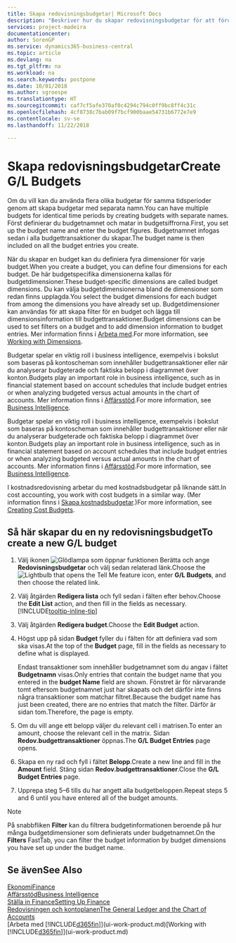 ```yaml
---
title: Skapa redovisningsbudgetar| Microsoft Docs
description: "Beskriver hur du skapar redovisningsbudgetar för att förutse olika ekonomiska aktiviteter och koppla dimensioner för affärssystemet."
services: project-madeira
documentationcenter: 
author: SorenGP
ms.service: dynamics365-business-central
ms.topic: article
ms.devlang: na
ms.tgt_pltfrm: na
ms.workload: na
ms.search.keywords: postpone
ms.date: 10/01/2018
ms.author: sgroespe
ms.translationtype: HT
ms.sourcegitcommit: caf7cf5afe370af0c4294c794c0ff9bc8ff4c31c
ms.openlocfilehash: 4cf8738c7bab09f7bcf900baae54731b6772e7e9
ms.contentlocale: sv-se
ms.lasthandoff: 11/22/2018

---
```

# <a name="create-gl-budgets"></a><span data-ttu-id="d49c7-103">Skapa redovisningsbudgetar</span><span class="sxs-lookup"><span data-stu-id="d49c7-103">Create G/L Budgets</span></span>
<span data-ttu-id="d49c7-104">Om du vill kan du använda flera olika budgetar för samma tidsperioder genom att skapa budgetar med separata namn.</span><span class="sxs-lookup"><span data-stu-id="d49c7-104">You can have multiple budgets for identical time periods by creating budgets with separate names.</span></span> <span data-ttu-id="d49c7-105">Först definierar du budgetnamnet och matar in budgetsiffrorna.</span><span class="sxs-lookup"><span data-stu-id="d49c7-105">First, you set up the budget name and enter the budget figures.</span></span> <span data-ttu-id="d49c7-106">Budgetnamnet infogas sedan i alla budgettransaktioner du skapar.</span><span class="sxs-lookup"><span data-stu-id="d49c7-106">The budget name is then included on all the budget entries you create.</span></span>  

 <span data-ttu-id="d49c7-107">När du skapar en budget kan du definiera fyra dimensioner för varje budget.</span><span class="sxs-lookup"><span data-stu-id="d49c7-107">When you create a budget, you can define four dimensions for each budget.</span></span> <span data-ttu-id="d49c7-108">De här budgetspecifika dimensionerna kallas för budgetdimensioner.</span><span class="sxs-lookup"><span data-stu-id="d49c7-108">These budget-specific dimensions are called budget dimensions.</span></span> <span data-ttu-id="d49c7-109">Du kan välja budgetdimensionerna bland de dimensioner som redan finns upplagda.</span><span class="sxs-lookup"><span data-stu-id="d49c7-109">You select the budget dimensions for each budget from among the dimensions you have already set up.</span></span> <span data-ttu-id="d49c7-110">Budgetdimensioner kan användas för att skapa filter för en budget och lägga till dimensionsinformation till budgettransaktioner.</span><span class="sxs-lookup"><span data-stu-id="d49c7-110">Budget dimensions can be used to set filters on a budget and to add dimension information to budget entries.</span></span> <span data-ttu-id="d49c7-111">Mer information finns i [Arbeta med](finance-dimensions.md).</span><span class="sxs-lookup"><span data-stu-id="d49c7-111">For more information, see [Working with Dimensions](finance-dimensions.md).</span></span>

 <span data-ttu-id="d49c7-112">Budgetar spelar en viktig roll i business intelligence, exempelvis i bokslut som baseras på kontoscheman som innehåller budgettransaktioner eller när du analyserar budgeterade och faktiska belopp i diagrammet över konton.</span><span class="sxs-lookup"><span data-stu-id="d49c7-112">Budgets play an important role in business intelligence, such as in financial statement based on account schedules that include budget entries or when analyzing budgeted versus actual amounts in the chart of accounts.</span></span> <span data-ttu-id="d49c7-113">Mer information finns i [Affärsstöd](bi.md).</span><span class="sxs-lookup"><span data-stu-id="d49c7-113">For more information, see [Business Intelligence](bi.md).</span></span>

 <span data-ttu-id="d49c7-114">Budgetar spelar en viktig roll i business intelligence, exempelvis i bokslut som baseras på kontoscheman som innehåller budgettransaktioner eller när du analyserar budgeterade och faktiska belopp i diagrammet över konton.</span><span class="sxs-lookup"><span data-stu-id="d49c7-114">Budgets play an important role in business intelligence, such as in financial statement based on account schedules that include budget entries or when analyzing budgeted versus actual amounts in the chart of accounts.</span></span> <span data-ttu-id="d49c7-115">Mer information finns i [Affärsstöd](bi.md).</span><span class="sxs-lookup"><span data-stu-id="d49c7-115">For more information, see [Business Intelligence](bi.md).</span></span>

<span data-ttu-id="d49c7-116">I kostnadsredovisning arbetar du med kostnadsbudgetar på liknande sätt.</span><span class="sxs-lookup"><span data-stu-id="d49c7-116">In cost accounting, you work with cost budgets in a similar way.</span></span> <span data-ttu-id="d49c7-117">(Mer information finns i [Skapa kostnadsbudgetar](finance-create-cost-budgets.md).)</span><span class="sxs-lookup"><span data-stu-id="d49c7-117">For more information, see [Creating Cost Budgets](finance-create-cost-budgets.md).</span></span>    

## <a name="to-create-a-new-gl-budget"></a><span data-ttu-id="d49c7-118">Så här skapar du en ny redovisningsbudget</span><span class="sxs-lookup"><span data-stu-id="d49c7-118">To create a new G/L budget</span></span>  
1. <span data-ttu-id="d49c7-119">Välj ikonen ![Glödlampa som öppnar funktionen Berätta](media/ui-search/search_small.png "Glödlampa som öppnar funktionen Berätta") och ange **Redovisningsbudgetar** och välj sedan relaterad länk.</span><span class="sxs-lookup"><span data-stu-id="d49c7-119">Choose the ![Lightbulb that opens the Tell Me feature](media/ui-search/search_small.png "Tell me what you want to do") icon, enter **G/L Budgets**, and then choose the related link.</span></span>  
2. <span data-ttu-id="d49c7-120">Välj åtgärden **Redigera lista** och fyll sedan i fälten efter behov.</span><span class="sxs-lookup"><span data-stu-id="d49c7-120">Choose the **Edit List** action, and then fill in the fields as necessary.</span></span> [!INCLUDE[tooltip-inline-tip](includes/tooltip-inline-tip_md.md)]  
3. <span data-ttu-id="d49c7-121">Välj åtgärden **Redigera budget**.</span><span class="sxs-lookup"><span data-stu-id="d49c7-121">Choose the **Edit Budget** action.</span></span>
4. <span data-ttu-id="d49c7-122">Högst upp på sidan **Budget** fyller du i fälten för att definiera vad som ska visas.</span><span class="sxs-lookup"><span data-stu-id="d49c7-122">At the top of the **Budget** page, fill in the fields as necessary to define what is displayed.</span></span>  

    <span data-ttu-id="d49c7-123">Endast transaktioner som innehåller budgetnamnet som du angav i fältet **Budgetnamn** visas.</span><span class="sxs-lookup"><span data-stu-id="d49c7-123">Only entries that contain the budget name that you entered in the **budget Name** field are shown.</span></span> <span data-ttu-id="d49c7-124">Fönstret är för närvarande tomt eftersom budgetnamnet just har skapats och det därför inte finns några transaktioner som matchar filtret.</span><span class="sxs-lookup"><span data-stu-id="d49c7-124">Because the budget name has just been created, there are no entries that match the filter.</span></span> <span data-ttu-id="d49c7-125">Därför är sidan tom.</span><span class="sxs-lookup"><span data-stu-id="d49c7-125">Therefore, the page is empty.</span></span>  
5. <span data-ttu-id="d49c7-126">Om du vill ange ett belopp väljer du relevant cell i matrisen.</span><span class="sxs-lookup"><span data-stu-id="d49c7-126">To enter an amount, choose the relevant cell in the matrix.</span></span> <span data-ttu-id="d49c7-127">Sidan **Redov.budgettransaktioner** öppnas.</span><span class="sxs-lookup"><span data-stu-id="d49c7-127">The **G/L Budget Entries** page opens.</span></span>  
6. <span data-ttu-id="d49c7-128">Skapa en ny rad och fyll i fältet **Belopp**.</span><span class="sxs-lookup"><span data-stu-id="d49c7-128">Create a new line and fill in the **Amount** field.</span></span> <span data-ttu-id="d49c7-129">Stäng sidan **Redov.budgettransaktioner**.</span><span class="sxs-lookup"><span data-stu-id="d49c7-129">Close the **G/L Budget Entries** page.</span></span>  
7. <span data-ttu-id="d49c7-130">Upprepa steg 5–6 tills du har angett alla budgetbeloppen.</span><span class="sxs-lookup"><span data-stu-id="d49c7-130">Repeat steps 5 and 6 until you have entered all of the budget amounts.</span></span>  

> [!NOTE]  
>  <span data-ttu-id="d49c7-131">På snabbfliken **Filter** kan du filtrera budgetinformationen beroende på hur många budgetdimensioner som definierats under budgetnamnet.</span><span class="sxs-lookup"><span data-stu-id="d49c7-131">On the **Filters** FastTab, you can filter the budget information by budget dimensions you have set up under the budget name.</span></span>   

## <a name="see-also"></a><span data-ttu-id="d49c7-132">Se även</span><span class="sxs-lookup"><span data-stu-id="d49c7-132">See Also</span></span>
[<span data-ttu-id="d49c7-133">Ekonomi</span><span class="sxs-lookup"><span data-stu-id="d49c7-133">Finance</span></span>](finance.md)  
[<span data-ttu-id="d49c7-134">Affärsstöd</span><span class="sxs-lookup"><span data-stu-id="d49c7-134">Business Intelligence</span></span>](bi.md)  
[<span data-ttu-id="d49c7-135">Ställa in Finance</span><span class="sxs-lookup"><span data-stu-id="d49c7-135">Setting Up Finance</span></span>](finance-setup-finance.md)  
[<span data-ttu-id="d49c7-136">Redovisningen och kontoplanen</span><span class="sxs-lookup"><span data-stu-id="d49c7-136">The General Ledger and the Chart of Accounts</span></span>](finance-general-ledger.md)  
<span data-ttu-id="d49c7-137">[Arbeta med [!INCLUDE[d365fin](includes/d365fin_md.md)]](ui-work-product.md)</span><span class="sxs-lookup"><span data-stu-id="d49c7-137">[Working with [!INCLUDE[d365fin](includes/d365fin_md.md)]](ui-work-product.md)</span></span>  


